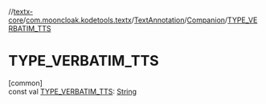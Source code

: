 //[textx-core](../../../../index.md)/[com.mooncloak.kodetools.textx](../../index.md)/[TextAnnotation](../index.md)/[Companion](index.md)/[TYPE_VERBATIM_TTS](-t-y-p-e_-v-e-r-b-a-t-i-m_-t-t-s.md)

# TYPE_VERBATIM_TTS

[common]\
const val [TYPE_VERBATIM_TTS](-t-y-p-e_-v-e-r-b-a-t-i-m_-t-t-s.md): [String](https://kotlinlang.org/api/latest/jvm/stdlib/kotlin/-string/index.html)
